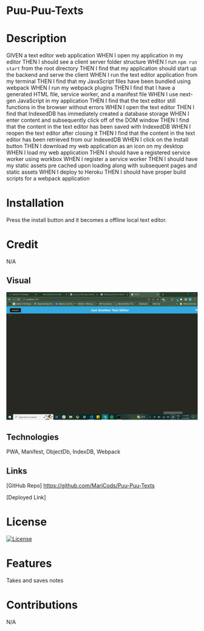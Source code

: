 # Puu-Puu-Texts
# Description
GIVEN a text editor web application
WHEN I open my application in my editor
THEN I should see a client server folder structure
WHEN I run `npm run start` from the root directory
THEN I find that my application should start up the backend and serve the client
WHEN I run the text editor application from my terminal
THEN I find that my JavaScript files have been bundled using webpack
WHEN I run my webpack plugins
THEN I find that I have a generated HTML file, service worker, and a manifest file
WHEN I use next-gen JavaScript in my application
THEN I find that the text editor still functions in the browser without errors
WHEN I open the text editor
THEN I find that IndexedDB has immediately created a database storage
WHEN I enter content and subsequently click off of the DOM window
THEN I find that the content in the text editor has been saved with IndexedDB
WHEN I reopen the text editor after closing it
THEN I find that the content in the text editor has been retrieved from our IndexedDB
WHEN I click on the Install button
THEN I download my web application as an icon on my desktop
WHEN I load my web application
THEN I should have a registered service worker using workbox
WHEN I register a service worker
THEN I should have my static assets pre cached upon loading along with subsequent pages and static assets
WHEN I deploy to Heroku
THEN I should have proper build scripts for a webpack application
# Installation
Press the install button and it becomes a offline local text editor.

# Credit
N/A

## Visual 
![notes](./client/dist/assets/jate.jpg)


## Technologies
PWA, Manifest, ObjectDb, IndexDB, Webpack


## Links

[GitHub Repo]
https://github.com/MariCods/Puu-Puu-Texts

[Deployed Link]


# License
   
[![License](https://img.shields.io/badge/license-MIT-lightgrey.svg)](https://opensource.org/licenses/MIT)

# Features
Takes and saves notes

# Contributions
N/A